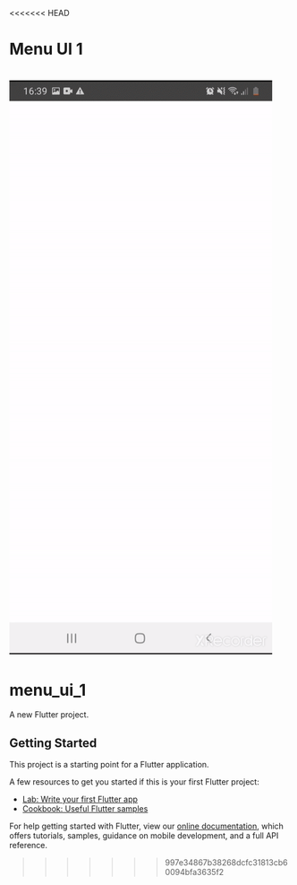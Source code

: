 <<<<<<< HEAD
# Menu UI 1

![Menu UI 1](https://github.com/gomideDev/projects_media/blob/master/ezgif.com-gif-maker%20(3).gif)
=======
# menu_ui_1

A new Flutter project.

## Getting Started

This project is a starting point for a Flutter application.

A few resources to get you started if this is your first Flutter project:

- [Lab: Write your first Flutter app](https://flutter.dev/docs/get-started/codelab)
- [Cookbook: Useful Flutter samples](https://flutter.dev/docs/cookbook)

For help getting started with Flutter, view our
[online documentation](https://flutter.dev/docs), which offers tutorials,
samples, guidance on mobile development, and a full API reference.
>>>>>>> 997e34867b38268dcfc31813cb60094bfa3635f2
